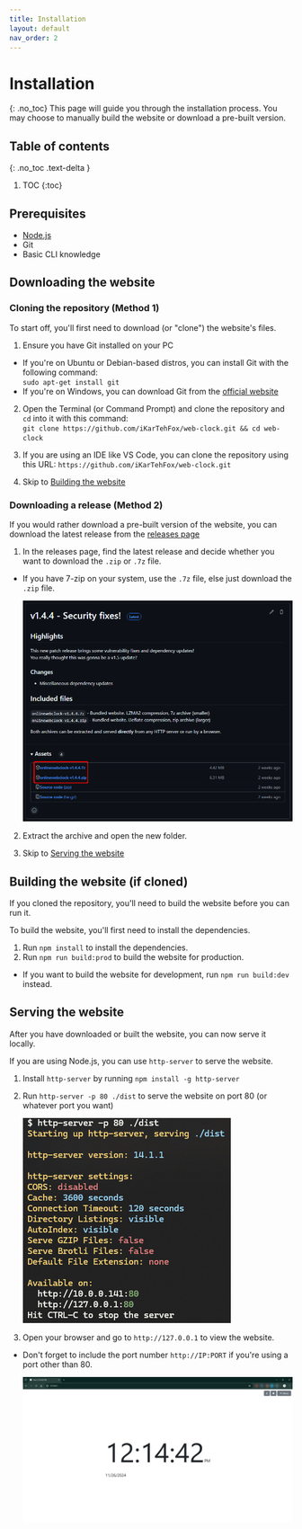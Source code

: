 ```yaml
---
title: Installation
layout: default
nav_order: 2
---
```

# Installation
{: .no_toc}
This page will guide you through the installation process. You may choose to manually build the website or download a pre-built version.

## Table of contents
{: .no_toc .text-delta }

1. TOC
{:toc}

## Prerequisites
- [Node.js](https://nodejs.org/)
- Git
- Basic CLI knowledge

## Downloading the website

### Cloning the repository (Method 1)
To start off, you'll first need to download (or "clone") the website's files.

1. Ensure you have Git installed on your PC
 - If you're on Ubuntu or Debian-based distros, you can install Git with the following command:  
 `sudo apt-get install git`
 - If you're on Windows, you can download Git from the [official website](https://git-scm.com/download/win)

2. Open the Terminal (or Command Prompt) and clone the repository and `cd` into it with this command:  
 `git clone https://github.com/iKarTehFox/web-clock.git && cd web-clock`

3. If you are using an IDE like VS Code, you can clone the repository using this URL: `https://github.com/iKarTehFox/web-clock.git`

4. Skip to [Building the website](#building-the-website-if-cloned)

### Downloading a release (Method 2)
If you would rather download a pre-built version of the website, you can download the latest release from the [releases page](https://github.com/iKarTehFox/web-clock/releases)

1. In the releases page, find the latest release and decide whether you want to download the `.zip` or `.7z` file.
 - If you have 7-zip on your system, use the `.7z` file, else just download the `.zip` file.
 
    ![A screenshot of the v1.4.4 release in the GitHub Releases page. At the bottom, you have the option to download the archive with a .7z extension or .ZIP extension.](/assets/images/docs-Installation/releases-page.png)

2. Extract the archive and open the new folder.

3. Skip to [Serving the website](#serving-the-website)

## Building the website (if cloned)
If you cloned the repository, you'll need to build the website before you can run it.

To build the website, you'll first need to install the dependencies.

1. Run `npm install` to install the dependencies.
2. Run `npm run build:prod` to build the website for production.
 - If you want to build the website for development, run `npm run build:dev` instead.

## Serving the website
After you have downloaded or built the website, you can now serve it locally.

If you are using Node.js, you can use `http-server` to serve the website.
1. Install `http-server` by running `npm install -g http-server`
2. Run `http-server -p 80 ./dist` to serve the website on port 80 (or whatever port you want)

    ![A screenshot of the http-server command running in a Terminal.](/assets/images/docs-Installation/http-server-example.png)

3. Open your browser and go to `http://127.0.0.1` to view the website.
 - Don't forget to include the port number `http://IP:PORT` if you're using a port other than 80.

    ![A screenshot of the website running in a browser.](/assets/images/docs-Installation/website-page.png)
